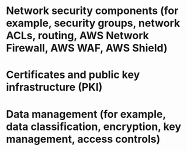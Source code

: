 # Network security components (for example, security groups, network ACLs, routing, AWS Network Firewall, AWS WAF, AWS Shield)

# Certificates and public key infrastructure (PKI)

# Data management (for example, data classification, encryption, key management, access controls)

